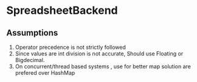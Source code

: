 # SpreadsheetBackend
Assumptions
----------
1. Operator precedence is not strictly followed
2. Since values are int division is not accurate, Should use Floating or Bigdecimal.
3. On concurrent/thread based systems , use for better map solution are prefered over HashMap
